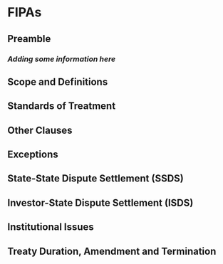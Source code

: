 # FIPAs
## Preamble
### _Adding some information here_
## Scope and Definitions
## Standards of Treatment
## Other Clauses
## Exceptions
## State-State Dispute Settlement (SSDS)
## Investor-State Dispute Settlement (ISDS)
## Institutional Issues
## Treaty Duration, Amendment and Termination

